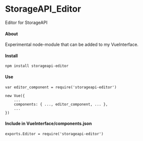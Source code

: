 # StorageAPI_Editor
Editor for StorageAPI

#### About
Experimental node-module that can be added to my VueInterface.

#### Install
    npm install storageapi-editor
    
#### Use
    var editor_component = require('storageapi-editor')
    
    new Vue({
        ...
        components: { ..., editor_component, ... },
        ...
    })

#### Include in VueInterface/components.json
    exports.Editor = require('storageapi-editor')
